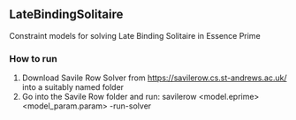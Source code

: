 ## LateBindingSolitaire
 Constraint models for solving Late Binding Solitaire in Essence Prime

### How to run
1. Download Savile Row Solver from https://savilerow.cs.st-andrews.ac.uk/ into a suitably named folder
2. Go into the Savile Row folder and run: savilerow <model.eprime> <model_param.param> -run-solver
